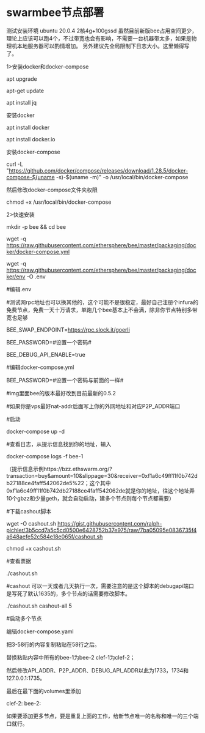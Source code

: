 # swarmbee节点部署

测试安装环境
ubuntu 20.0.4 2核4g+100gssd 
虽然目前新版bee占用空间更少，理论上应该可以跑4个，不过带宽也会有影响，不需要一台机器带太多，如果是物理机本地服务器可以酌情增加。
另外建议先全局限制下日志大小。这里懒得写了。

1>安装docker和docker-compose

apt upgrade

apt-get update

apt install jq


安装docker

apt install docker

apt install docker.io


安装docker-compose

curl -L "https://github.com/docker/compose/releases/download/1.28.5/docker-compose-$(uname -s)-$(uname -m)" -o /usr/local/bin/docker-compose


然后修改docker-compose文件夹权限


chmod +x /usr/local/bin/docker-compose

2>快速安装

mkdir -p bee && cd bee

wget -q https://raw.githubusercontent.com/ethersphere/bee/master/packaging/docker/docker-compose.yml

wget -q https://raw.githubusercontent.com/ethersphere/bee/master/packaging/docker/env -O .env

#编辑.env

#测试网rpc地址也可以换其他的，这个可能不是很稳定，最好自己注册个infura的免费节点，免费一天十万请求，单跑几个bee基本上不会满，除非你节点特别多带宽也足够

BEE_SWAP_ENDPOINT=https://rpc.slock.it/goerli  

BEE_PASSWORD=#设置一个密码#

BEE_DEBUG_API_ENABLE=true


#编辑docker-compose.yml

BEE_PASSWORD=#设置一个密码与前面的一样#

#img里面bee的版本最好改到目前最新的0.5.2

#如果你是vps最好nat-addr后面写上你的外网地址和对应P2P_ADDR端口

#启动

docker-compose up -d

#查看日志，从提示信息找到你的地址，输入

docker-compose logs -f bee-1

（提示信息示例https://bzz.ethswarm.org/?transaction=buy&amount=10&slippage=30&receiver=0xf1a6c49ff11f0b742db27188ce4faff542062de5%22；这个其中0xf1a6c49ff11f0b742db27188ce4faff542062de就是你的地址，往这个地址弄10个gbzz和少量geth，就会自动启动，建多个节点则每个节点都需要）

#下载cashout脚本 

wget -O cashout.sh https://gist.githubusercontent.com/ralph-pichler/3b5ccd7a5c5cd0500e6428752b37e975/raw/7ba05095e0836735f4a648aefe52c584e18e065f/cashout.sh

chmod +x cashout.sh

#查看票据

./cashout.sh

#cashout 可以一天或者几天执行一次，需要注意的是这个脚本的debugapi端口是写死了默认1635的，多个节点的话需要修改脚本。

./cashout.sh cashout-all 5

#启动多个节点

编辑docker-compose.yaml

把3-58行的内容复制粘贴在58行之后。

替换粘贴内容中所有的bee-1为bee-2     clef-1为clef-2；

然后修改API_ADDR、P2P_ADDR、DEBUG_API_ADDR以此为1733，1734和127.0.0.1:1735。

最后在最下面的volumes里添加

  clef-2:
  bee-2:

如果要添加更多节点，要是重复上面的工作，给新节点唯一的名称和唯一的三个端口就行。
